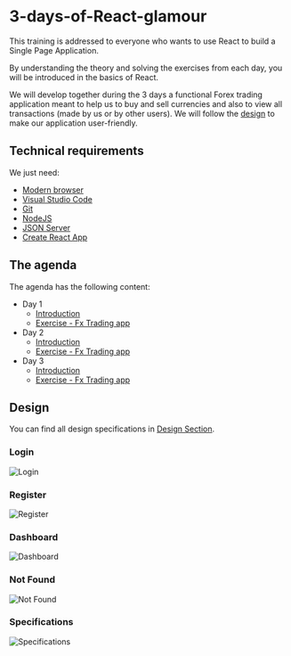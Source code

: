 # 3-days-of-React-glamour

This training is addressed to everyone who wants to use React to build a Single Page Application.

By understanding the theory and solving the exercises from each day, you will be introduced in the basics of React.

We will develop together during the 3 days a functional Forex trading application meant to help us to buy and sell currencies and also to view all transactions (made by us or by other users). We will follow the [design](#design) to make our application user-friendly.

## Technical requirements

We just need:

- [Modern browser](https://browsehappy.com/)
- [Visual Studio Code](https://code.visualstudio.com/Download)
- [Git](https://git-scm.com/download/win)
- [NodeJS](https://nodejs.org/en/)
- [JSON Server](https://github.com/typicode/json-server)
- [Create React App](https://github.com/facebook/create-react-app)

## The agenda

The agenda has the following content:

- Day 1
  - [Introduction](Day-1/Theory/README.md)
  - [Exercise - Fx Trading app](Day-1/Exercise-Fx-trading/README.md)
- Day 2
  - [Introduction](Day-2/Theory/README.md)
  - [Exercise - Fx Trading app](Day-2/Exercise-Fx-trading/README.md)
- Day 3
  - [Introduction](Day-3/Theory/README.md)
  - [Exercise - Fx Trading app](Day-3/Exercise-Fx-trading/README.md)

## Design

You can find all design specifications in
[Design Section](Design/README.md).

### Login

![Login](Design/img/Login-VD.png "Login")

### Register

![Register](Design/img/Register-VD.png "Register")

### Dashboard

![Dashboard](Design/img/Dashboard-VD-No-Filters.png "Dashboard")

### Not Found

![Not Found](Design/img/404.png "Not Found")

### Specifications

![Specifications](Design/img/Assets-VD.png "Specifications")
